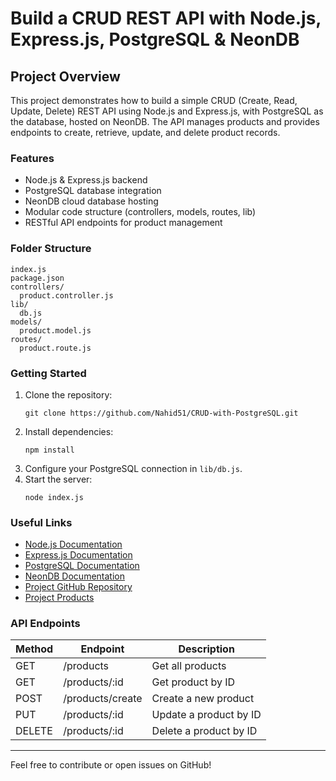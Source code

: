 # Build a CRUD REST API with Node.js, Express.js, PostgreSQL & NeonDB

## Project Overview

This project demonstrates how to build a simple CRUD (Create, Read, Update, Delete) REST API using Node.js and Express.js, with PostgreSQL as the database, hosted on NeonDB. The API manages products and provides endpoints to create, retrieve, update, and delete product records.

### Features
- Node.js & Express.js backend
- PostgreSQL database integration
- NeonDB cloud database hosting
- Modular code structure (controllers, models, routes, lib)
- RESTful API endpoints for product management

### Folder Structure
```
index.js
package.json
controllers/
  product.controller.js
lib/
  db.js
models/
  product.model.js
routes/
  product.route.js
```

### Getting Started
1. Clone the repository:
   ```
   git clone https://github.com/Nahid51/CRUD-with-PostgreSQL.git
   ```
2. Install dependencies:
   ```
   npm install
   ```
3. Configure your PostgreSQL connection in `lib/db.js`.
4. Start the server:
   ```
   node index.js
   ```

### Useful Links
- [Node.js Documentation](https://nodejs.org/en/docs/)
- [Express.js Documentation](https://expressjs.com/)
- [PostgreSQL Documentation](https://www.postgresql.org/docs/)
- [NeonDB Documentation](https://neon.tech/docs)
- [Project GitHub Repository](https://github.com/Nahid51/CRUD-with-PostgreSQL)
- [Project Products](https://crud-with-postgre-sql.vercel.app/products)

### API Endpoints
| Method | Endpoint           | Description                |
|--------|--------------------|----------------------------|
| GET    | /products          | Get all products           |
| GET    | /products/:id      | Get product by ID          |
| POST   | /products/create   | Create a new product       |
| PUT    | /products/:id      | Update a product by ID     |
| DELETE | /products/:id      | Delete a product by ID     |

---

Feel free to contribute or open issues on GitHub!
